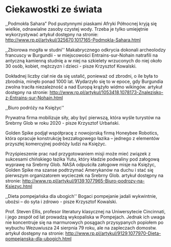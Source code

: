 Ciekawostki ze świata
=====================
,,Podmokła Sahara"
Pod pustynnymi piaskami Afryki Północnej kryją się wielkie, odnawialne zasoby czystej wody. Trzeba je tylko umiejętnie wykorzystywać
artykuł dostępny na stronie: http://www.rp.pl/artykul/325670,1017165-Podmokla-Sahara.html

,,Zbiorowa mogiła w studni''
Makabrycznego odkrycia dokonali archeolodzy francuscy w Burgundii - w miejscowości Entrains-sur-Nohain natrafili na antyczną kamienną studnię a w niej na szkielety wrzuconych do niej około 30 osób, kobiet, mężczyzn i dzieci - pisze Krzysztof Kowalski.

Dokładnej liczby ciał nie da się ustalić, ponieważ od zbrodni, o ile była to zbrodnia, minęło ponad 1000 lat. Wydarzyło się to w epoce, gdy Burgundia zwolna traciła niezależność a nad Europą krążyło widmo wikingów.
artykuł dostępny na stronie: http://www.rp.pl/artykul/1053418,1078173-Znalezisko-z-Entrains-sur-Nohain.html

,,Biuro podróży na Księżyc''

Prywatna firma mobilizuje siły, aby być pierwszą, która wyśle turystów na Srebrny Glob w roku 2020 - pisze Krzysztof Urbański.

Golden Spike podjął współpracę z nowojorską firmą Honeybee Robotics, która opracuje konstrukcję bezzałogowego łazika – jednego z elementów przyszłej komercyjnej podróży ludzi na Księżyc.

Przyśpieszenie prac nad przygotowaniem misji może mieć związek z sukcesami chińskiego łazika Yutu, który kładzie podwaliny pod załogową wyprawę na Srebrny Glob.  NASA odpuściła załogowe misje na Księżyc, Golden Spike ma szanse podtrzymać Amerykanów na duchu i stać się pierwszym organizatorem wycieczek na Srebrny Glob.
artykuł dostępny na stronie: http://www.rp.pl/artykul/9139,1077965-Biuro-podrozy-na-Ksiezyc.html

,,Dieta pompejańska dla ubogich''
Bogaci pompejanie jadali wykwintnie, ubożsi – do syta i zdrowo - pisze Krzysztof Kowalski.

Prof. Steven Ellis, profesor literatury klasycznej na Uniwersytecie Cincinnati, i jego zespół od lat prowadzą wykopaliska w Pompejach. Jednak ich uwaga nie koncentruje się na marmurowych posągach przysypanych popiołem po wybuchu Wezuwiusza 24 sierpnia 79 roku, ale na zapleczach domostw.
artykuł dostępny na stronie: http://www.rp.pl/artykul/9129,1077970-Dieta-pompejanska-dla-ubogich.html
